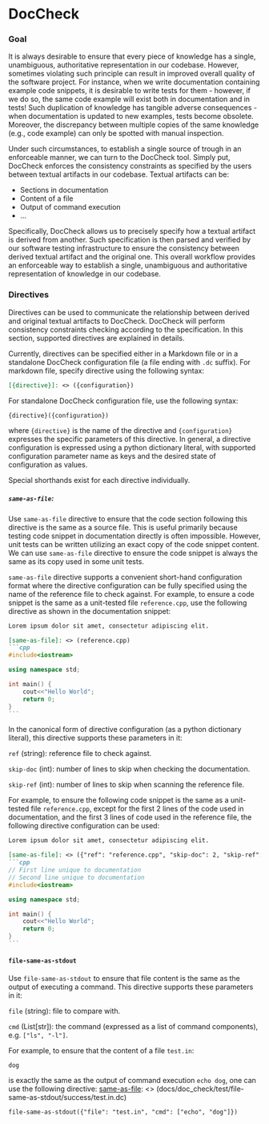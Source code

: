 <!--- SPDX-License-Identifier: Apache-2.0 -->

# DocCheck

### Goal

It is always desirable to ensure that every piece of knowledge has a single, unambiguous, authoritative representation 
in our codebase. However, sometimes violating such principle can result in improved overall quality of the software
project. For instance, when we write documentation containing example code snippets, it is desirable to write tests
for them - however, if we do so, the same code example will exist both in documentation and in tests! Such duplication
of knowledge has tangible adverse consequences - when documentation is updated to new examples, tests become obsolete. 
Moreover, the discrepancy between multiple copies of the same knowledge (e.g., code example) can only be spotted with 
manual inspection.

Under such circumstances, to establish a single source of trough in an enforceable manner, we can turn to the DocCheck
tool. Simply put, DocCheck enforces the consistency constraints as specified by the users between textual artifacts in 
our codebase. Textual artifacts can be:
- Sections in documentation
- Content of a file
- Output of command execution
- ...

Specifically, DocCheck allows us to precisely specify how a textual artifact is derived from another. Such
specification is then parsed and verified by our software testing infrastructure to ensure the consistency between
derived textual artifact and the original one. This overall workflow provides an enforceable way to establish a single,
unambiguous and authoritative representation of knowledge in our codebase.

### Directives

Directives can be used to communicate the relationship between derived and original textual artifacts to DocCheck. 
DocCheck will perform consistency constraints checking according to the specification. In this section, supported 
directives are explained in details.

Currently, directives can be specified either in a Markdown file or in a standalone DocCheck configuration file (a file 
ending with `.dc` suffix). For markdown file, specify directive using the following syntax:

```markdown
[{directive}]: <> ({configuration})
```

For standalone DocCheck configuration file, use the following syntax:
```
{directive}({configuration})
```

where `{directive}` is the name of the directive and `{configuration}` expresses the specific 
parameters of this directive. In general, a directive configuration is expressed using a python dictionary literal, 
with supported configuration parameter name as keys and the desired state of configuration as values.

Special shorthands exist for each directive individually.

##### `same-as-file`:

Use `same-as-file` directive to ensure that the code section following this directive is the same as a source file.
This is useful primarily because testing code snippet in documentation directly is often impossible. However,
unit tests can be written utilizing an exact copy of the code snippet content. We can use `same-as-file` directive 
to ensure the code snippet is always the same as its copy used in some unit tests. 

`same-as-file` directive supports a convenient short-hand configuration format where the directive configuration can 
be fully specified using the name of the reference file to check against. For example, to ensure a code snippet is the 
same as a unit-tested file `reference.cpp`, use the following directive as shown in the documentation snippet:

[same-as-file]: <> (docs/doc_check/test/same-as-file/simple/README.md)
````markdown
Lorem ipsum dolor sit amet, consectetur adipiscing elit.

[same-as-file]: <> (reference.cpp)
```cpp
#include<iostream>

using namespace std;

int main() {
    cout<<"Hello World";
    return 0;
}
```
````

In the canonical form of directive configuration (as a python dictionary literal), this directive supports these parameters in it:

`ref` (string): reference file to check against.

`skip-doc` (int): number of lines to skip when checking the documentation.

`skip-ref` (int): number of lines to skip when scanning the reference file.

For example, to ensure the following code snippet is the same as a unit-tested file `reference.cpp`, except for the first 2 lines of the code used in documentation, and the first 3 lines of code used in the reference file, the following directive configuration can be used:

[same-as-file]: <> (docs/doc_check/test/same-as-file/skip-doc-ref/README.md)
````markdown
Lorem ipsum dolor sit amet, consectetur adipiscing elit.

[same-as-file]: <> ({"ref": "reference.cpp", "skip-doc": 2, "skip-ref": 3})
```cpp
// First line unique to documentation
// Second line unique to documentation
#include<iostream>

using namespace std;

int main() {
    cout<<"Hello World";
    return 0;
}
```
````

#### `file-same-as-stdout`

Use `file-same-as-stdout` to ensure that file content is the same as the output of executing a command.
This directive supports these parameters in it:

`file` (string): file to compare with.

`cmd` (List[str]): the command (expressed as a list of command components), e.g. `["ls", "-l"]`.

For example, to ensure that the content of a file `test.in`:

[same-as-file]: <> (docs/doc_check/test/file-same-as-stdout/success/test.in)
```
dog
```

is exactly the same as the output of command execution `echo dog`, one can use the following directive:
[same-as-file]: <> (docs/doc_check/test/file-same-as-stdout/success/test.in.dc)
```
file-same-as-stdout({"file": "test.in", "cmd": ["echo", "dog"]})
```